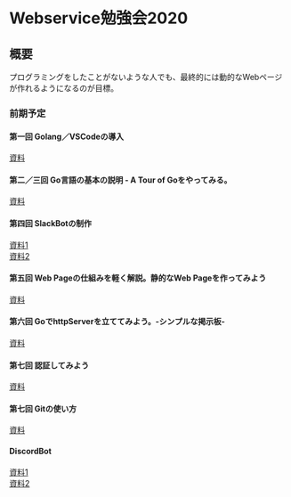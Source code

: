 # Webservice勉強会2020
## 概要
プログラミングをしたことがないような人でも、最終的には動的なWebページが作れるようになるのが目標。

### 前期予定
#### 第一回 Golang／VSCodeの導入
[資料](./1st/1st/)
#### 第二／三回 Go言語の基本の説明 - A Tour of Goをやってみる。
[資料](./1st/2nd3rd/)
#### 第四回 SlackBotの制作
[資料1](./1st/4th/readme.md)<br>
[資料2](./1st/idolSlack/readme.md)

#### 第五回 Web Pageの仕組みを軽く解説。静的なWeb Pageを作ってみよう
[資料](./1st/5th/)
#### 第六回 GoでhttpServerを立ててみよう。-シンプルな掲示板-
[資料](./1st/appendix/)
#### 第七回 認証してみよう
[資料](./1st/6th/)
#### 第七回 Gitの使い方
[資料](./1st/7th/)

#### DiscordBot
[資料1](./1st/discord_standard/)<br>
[資料2](./1st/discord/)